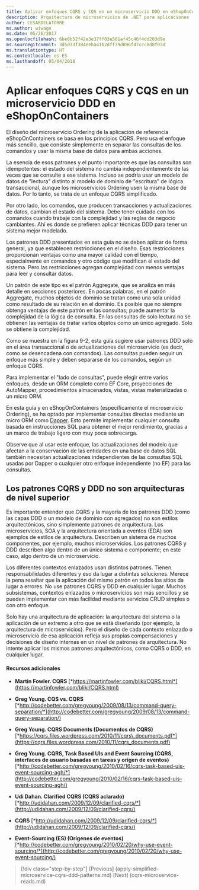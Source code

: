 ```yaml
---
title: Aplicar enfoques CQRS y CQS en un microservicio DDD en eShopOnContainers
description: Arquitectura de microservicios de .NET para aplicaciones .NET en contenedor | Aplicar enfoques CQRS y CQS en un microservicio DDD en eShopOnContainers
author: CESARDELATORRE
ms.author: wiwagn
ms.date: 05/26/2017
ms.openlocfilehash: 6be8b52f42e3e37ff03e561af45c46f4dd283d9e
ms.sourcegitcommit: 3d5d33f384eeba41b2dff79d096f47ccc8d8f03d
ms.translationtype: HT
ms.contentlocale: es-ES
ms.lasthandoff: 05/04/2018
---
```

# <a name="applying-cqrs-and-cqs-approaches-in-a-ddd-microservice-in-eshoponcontainers"></a>Aplicar enfoques CQRS y CQS en un microservicio DDD en eShopOnContainers

El diseño del microservicio Ordering de la aplicación de referencia eShopOnContainers se basa en los principios CQRS. Pero usa el enfoque más sencillo, que consiste simplemente en separar las consultas de los comandos y usar la misma base de datos para ambas acciones.

La esencia de esos patrones y el punto importante es que las consultas son idempotentes: el estado del sistema no cambia independientemente de las veces que se consulte a ese sistema. Incluso se podría usar un modelo de datos de "lectura" distinto al modelo de dominio de "escritura" de lógica transaccional, aunque los microservicios Ordering usen la misma base de datos. Por lo tanto, se trata de un enfoque CQRS simplificado.

Por otro lado, los comandos, que producen transacciones y actualizaciones de datos, cambian el estado del sistema. Debe tener cuidado con los comandos cuando trabaje con la complejidad y las reglas de negocio cambiantes. Ahí es donde se prefieren aplicar técnicas DDD para tener un sistema mejor modelado.

Los patrones DDD presentados en esta guía no se deben aplicar de forma general, ya que establecen restricciones en el diseño. Esas restricciones proporcionan ventajas como una mayor calidad con el tiempo, especialmente en comandos y otro código que modifican el estado del sistema. Pero las restricciones agregan complejidad con menos ventajas para leer y consultar datos.

Un patrón de este tipo es el patrón Aggregate, que se analiza en más detalle en secciones posteriores. En pocas palabras, en el patrón Aggregate, muchos objetos de dominio se tratan como una sola unidad como resultado de su relación en el dominio. Es posible que no siempre obtenga ventajas de este patrón en las consultas; puede aumentar la complejidad de la lógica de consulta. En las consultas de solo lectura no se obtienen las ventajas de tratar varios objetos como un único agregado. Solo se obtiene la complejidad.

Como se muestra en la figura 9-2, esta guía sugiere usar patrones DDD solo en el área transaccional o de actualizaciones del microservicio (es decir, como se desencadena con comandos). Las consultas pueden seguir un enfoque más simple y deben separarse de los comandos, según un enfoque CQRS.

Para implementar el "lado de consultas", puede elegir entre varios enfoques, desde un ORM completo como EF Core, proyecciones de AutoMapper, procedimientos almacenados, vistas, vistas materializadas o un micro ORM.

En esta guía y en eShopOnContainers (específicamente el microservicio Ordering), se ha optado por implementar consultas directas mediante un micro ORM como [Dapper](https://github.com/StackExchange/dapper-dot-net). Esto permite implementar cualquier consulta basada en instrucciones SQL para obtener el mejor rendimiento, gracias a un marco de trabajo ligero con muy poca sobrecarga.

Observe que al usar este enfoque, las actualizaciones del modelo que afectan a la conservación de las entidades en una base de datos SQL también necesitan actualizaciones independientes de las consultas SQL usadas por Dapper o cualquier otro enfoque independiente (no EF) para las consultas.

## <a name="cqrs-and-ddd-patterns-are-not-top-level-architectures"></a>Los patrones CQRS y DDD no son arquitecturas de nivel superior

Es importante entender que CQRS y la mayoría de los patrones DDD (como las capas DDD o un modelo de dominio con agregados) no son estilos arquitectónicos, sino simplemente patrones de arquitectura. Los microservicios, SOA y la arquitectura orientada a eventos (EDA) son ejemplos de estilos de arquitectura. Describen un sistema de muchos componentes, por ejemplo, muchos microservicios. Los patrones CQRS y DDD describen algo dentro de un único sistema o componente; en este caso, algo dentro de un microservicio.

Los diferentes contextos enlazados usan distintos patrones. Tienen responsabilidades diferentes y eso da lugar a distintas soluciones. Merece la pena resaltar que la aplicación del mismo patrón en todos los sitios da lugar a errores. No use patrones CQRS y DDD en cualquier lugar. Muchos subsistemas, contextos enlazados o microservicios son más sencillos y se pueden implementar con más facilidad mediante servicios CRUD simples o con otro enfoque.

Solo hay una arquitectura de aplicación: la arquitectura del sistema o la aplicación de un extremo a otro que se está diseñando (por ejemplo, la arquitectura de microservicios). Pero el diseño de cada contexto enlazado o microservicio de esa aplicación refleja sus propias compensaciones y decisiones de diseño internas en un nivel de patrones de arquitectura. No intente aplicar los mismos patrones arquitectónicos, como CQRS o DDD, en cualquier lugar.

####  <a name="additional-resources"></a>Recursos adicionales

-   **Martin Fowler. CQRS**
    [*https://martinfowler.com/bliki/CQRS.html*](https://martinfowler.com/bliki/CQRS.html)

-   **Greg Young. CQS vs. CQRS**
    [*http://codebetter.com/gregyoung/2009/08/13/command-query-separation/*](http://codebetter.com/gregyoung/2009/08/13/command-query-separation/)

-   **Greg Young. CQRS Documents (Documentos de CQRS)**
    [*https://cqrs.files.wordpress.com/2010/11/cqrs\_documents.pdf*](https://cqrs.files.wordpress.com/2010/11/cqrs_documents.pdf)

-   **Greg Young. CQRS, Task Based UIs and Event Sourcing (CQRS, interfaces de usuario basadas en tareas y origen de eventos)**
    [*http://codebetter.com/gregyoung/2010/02/16/cqrs-task-based-uis-event-sourcing-agh/*](http://codebetter.com/gregyoung/2010/02/16/cqrs-task-based-uis-event-sourcing-agh/)

-   **Udi Dahan. Clarified CQRS (CQRS aclarado)**
    [*http://udidahan.com/2009/12/09/clarified-cqrs/*](http://udidahan.com/2009/12/09/clarified-cqrs/)

-   **CQRS**
    [*http://udidahan.com/2009/12/09/clarified-cqrs/*](http://udidahan.com/2009/12/09/clarified-cqrs/)

-   **Event-Sourcing (ES) (Orígenes de eventos)**
    [*http://codebetter.com/gregyoung/2010/02/20/why-use-event-sourcing/*](http://codebetter.com/gregyoung/2010/02/20/why-use-event-sourcing/)


>[!div class="step-by-step"]
[Previous] (apply-simplified-microservice-cqrs-ddd-patterns.md) [Next] (cqrs-microservice-reads.md)
